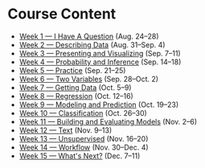 # Course Content

- [Week 1 — I Have A Question](week1/index.md) (Aug. 24–28)
- [Week 2 — Describing Data](week2/index.md) (Aug. 31–Sep. 4)
- [Week 3 — Presenting and Visualizing](week3/index.md) (Sep. 7–11)
- [Week 4 — Probability and Inference](week4/index.md) (Sep. 14–18)
- [Week 5 — Practice](week5/index.md) (Sep. 21–25)
- [Week 6 — Two Variables](week6/index.md) (Sep. 28–Oct. 2)
- [Week 7 — Getting Data](week7/index.md) (Oct. 5–9)
- [Week 8 — Regression](week8/index.md) (Oct. 12–16)
- [Week 9 — Modeling and Prediction](week9/index.md) (Oct. 19–23)
- [Week 10 — Classification](week10/index.md) (Oct. 26–30)
- [Week 11 — Building and Evaluating Models](week11/index.md) (Nov. 2–6)
- [Week 12 — Text](week12/index.md) (Nov. 9–13)
- [Week 13 — Unsupervised](week13/index.md) (Nov. 16–20)
- [Week 14 — Workflow](week14/index.md) (Nov. 30–Dec. 4)
- [Week 15 — What's Next?](week15/index.md) (Dec. 7–11)
